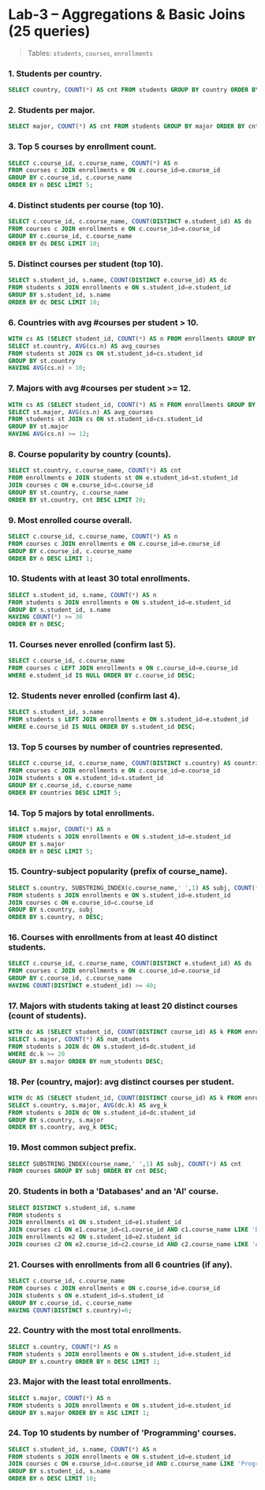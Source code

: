 # Lab-3 – Aggregations & Basic Joins (25 queries)

> Tables: `students`, `courses`, `enrollments`

### 1. Students per country.
```sql
SELECT country, COUNT(*) AS cnt FROM students GROUP BY country ORDER BY cnt DESC;
```

### 2. Students per major.
```sql
SELECT major, COUNT(*) AS cnt FROM students GROUP BY major ORDER BY cnt DESC;
```

### 3. Top 5 courses by enrollment count.
```sql
SELECT c.course_id, c.course_name, COUNT(*) AS n
FROM courses c JOIN enrollments e ON c.course_id=e.course_id
GROUP BY c.course_id, c.course_name
ORDER BY n DESC LIMIT 5;
```

### 4. Distinct students per course (top 10).
```sql
SELECT c.course_id, c.course_name, COUNT(DISTINCT e.student_id) AS ds
FROM courses c JOIN enrollments e ON c.course_id=e.course_id
GROUP BY c.course_id, c.course_name
ORDER BY ds DESC LIMIT 10;
```

### 5. Distinct courses per student (top 10).
```sql
SELECT s.student_id, s.name, COUNT(DISTINCT e.course_id) AS dc
FROM students s JOIN enrollments e ON s.student_id=e.student_id
GROUP BY s.student_id, s.name
ORDER BY dc DESC LIMIT 10;
```

### 6. Countries with avg #courses per student > 10.
```sql
WITH cs AS (SELECT student_id, COUNT(*) AS n FROM enrollments GROUP BY student_id)
SELECT st.country, AVG(cs.n) AS avg_courses
FROM students st JOIN cs ON st.student_id=cs.student_id
GROUP BY st.country
HAVING AVG(cs.n) > 10;
```

### 7. Majors with avg #courses per student >= 12.
```sql
WITH cs AS (SELECT student_id, COUNT(*) AS n FROM enrollments GROUP BY student_id)
SELECT st.major, AVG(cs.n) AS avg_courses
FROM students st JOIN cs ON st.student_id=cs.student_id
GROUP BY st.major
HAVING AVG(cs.n) >= 12;
```

### 8. Course popularity by country (counts).
```sql
SELECT st.country, c.course_name, COUNT(*) AS cnt
FROM enrollments e JOIN students st ON e.student_id=st.student_id
JOIN courses c ON e.course_id=c.course_id
GROUP BY st.country, c.course_name
ORDER BY st.country, cnt DESC LIMIT 20;
```

### 9. Most enrolled course overall.
```sql
SELECT c.course_id, c.course_name, COUNT(*) AS n
FROM courses c JOIN enrollments e ON c.course_id=e.course_id
GROUP BY c.course_id, c.course_name
ORDER BY n DESC LIMIT 1;
```

### 10. Students with at least 30 total enrollments.
```sql
SELECT s.student_id, s.name, COUNT(*) AS n
FROM students s JOIN enrollments e ON s.student_id=e.student_id
GROUP BY s.student_id, s.name
HAVING COUNT(*) >= 30
ORDER BY n DESC;
```

### 11. Courses never enrolled (confirm last 5).
```sql
SELECT c.course_id, c.course_name
FROM courses c LEFT JOIN enrollments e ON c.course_id=e.course_id
WHERE e.student_id IS NULL ORDER BY c.course_id DESC;
```

### 12. Students never enrolled (confirm last 4).
```sql
SELECT s.student_id, s.name
FROM students s LEFT JOIN enrollments e ON s.student_id=e.student_id
WHERE e.course_id IS NULL ORDER BY s.student_id DESC;
```

### 13. Top 5 courses by number of countries represented.
```sql
SELECT c.course_id, c.course_name, COUNT(DISTINCT s.country) AS countries
FROM courses c JOIN enrollments e ON c.course_id=e.course_id
JOIN students s ON e.student_id=s.student_id
GROUP BY c.course_id, c.course_name
ORDER BY countries DESC LIMIT 5;
```

### 14. Top 5 majors by total enrollments.
```sql
SELECT s.major, COUNT(*) AS n
FROM students s JOIN enrollments e ON s.student_id=e.student_id
GROUP BY s.major
ORDER BY n DESC LIMIT 5;
```

### 15. Country-subject popularity (prefix of course_name).
```sql
SELECT s.country, SUBSTRING_INDEX(c.course_name,' ',1) AS subj, COUNT(*) AS n
FROM students s JOIN enrollments e ON s.student_id=e.student_id
JOIN courses c ON e.course_id=c.course_id
GROUP BY s.country, subj
ORDER BY s.country, n DESC;
```

### 16. Courses with enrollments from at least 40 distinct students.
```sql
SELECT c.course_id, c.course_name, COUNT(DISTINCT e.student_id) AS ds
FROM courses c JOIN enrollments e ON c.course_id=e.course_id
GROUP BY c.course_id, c.course_name
HAVING COUNT(DISTINCT e.student_id) >= 40;
```

### 17. Majors with students taking at least 20 distinct courses (count of students).
```sql
WITH dc AS (SELECT student_id, COUNT(DISTINCT course_id) AS k FROM enrollments GROUP BY student_id)
SELECT s.major, COUNT(*) AS num_students
FROM students s JOIN dc ON s.student_id=dc.student_id
WHERE dc.k >= 20
GROUP BY s.major ORDER BY num_students DESC;
```

### 18. Per (country, major): avg distinct courses per student.
```sql
WITH dc AS (SELECT student_id, COUNT(DISTINCT course_id) AS k FROM enrollments GROUP BY student_id)
SELECT s.country, s.major, AVG(dc.k) AS avg_k
FROM students s JOIN dc ON s.student_id=dc.student_id
GROUP BY s.country, s.major
ORDER BY s.country, avg_k DESC;
```

### 19. Most common subject prefix.
```sql
SELECT SUBSTRING_INDEX(course_name,' ',1) AS subj, COUNT(*) AS cnt
FROM courses GROUP BY subj ORDER BY cnt DESC;
```

### 20. Students in both a 'Databases' and an 'AI' course.
```sql
SELECT DISTINCT s.student_id, s.name
FROM students s
JOIN enrollments e1 ON s.student_id=e1.student_id
JOIN courses c1 ON e1.course_id=c1.course_id AND c1.course_name LIKE 'Databases%'
JOIN enrollments e2 ON s.student_id=e2.student_id
JOIN courses c2 ON e2.course_id=c2.course_id AND c2.course_name LIKE 'AI%';
```

### 21. Courses with enrollments from all 6 countries (if any).
```sql
SELECT c.course_id, c.course_name
FROM courses c JOIN enrollments e ON c.course_id=e.course_id
JOIN students s ON e.student_id=s.student_id
GROUP BY c.course_id, c.course_name
HAVING COUNT(DISTINCT s.country)=6;
```

### 22. Country with the most total enrollments.
```sql
SELECT s.country, COUNT(*) AS n
FROM students s JOIN enrollments e ON s.student_id=e.student_id
GROUP BY s.country ORDER BY n DESC LIMIT 1;
```

### 23. Major with the least total enrollments.
```sql
SELECT s.major, COUNT(*) AS n
FROM students s JOIN enrollments e ON s.student_id=e.student_id
GROUP BY s.major ORDER BY n ASC LIMIT 1;
```

### 24. Top 10 students by number of 'Programming' courses.
```sql
SELECT s.student_id, s.name, COUNT(*) AS n
FROM students s JOIN enrollments e ON s.student_id=e.student_id
JOIN courses c ON e.course_id=c.course_id AND c.course_name LIKE 'Programming%'
GROUP BY s.student_id, s.name
ORDER BY n DESC LIMIT 10;
```

